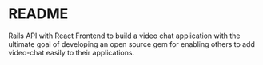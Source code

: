# README

Rails API with React Frontend to build a video chat application with the ultimate goal of developing an open source gem for enabling others to add video-chat easily to their applications.
